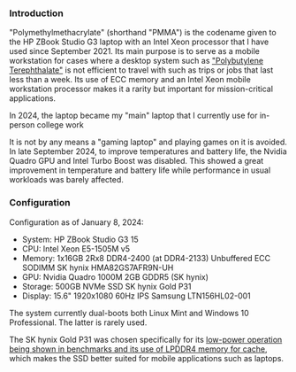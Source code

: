 ### Introduction
"Polymethylmethacrylate" (shorthand "PMMA") is the codename given to the HP ZBook Studio G3 laptop with an Intel Xeon processor that I have used since September 2021. Its main purpose is to serve as a mobile workstation for cases where a desktop system such as ["Polybutylene Terephthalate"](../pc_pbt/) is not efficient to travel with such as trips or jobs that last less than a week. Its use of ECC memory and an Intel Xeon mobile workstation processor makes it a rarity but important for mission-critical applications.

In 2024, the laptop became my "main" laptop that I currently use for in-person college work

It is not by any means a "gaming laptop" and playing games on it is avoided. In late September 2024, to improve temperatures and battery life, the Nvidia Quadro GPU and Intel Turbo Boost was disabled. This showed a great improvement in temperature and battery life while performance in usual workloads was barely affected. 

### Configuration
Configuration as of January 8, 2024:

- System: HP ZBook Studio G3 15
- CPU: Intel Xeon E5-1505M v5
- Memory: 1x16GB 2Rx8 DDR4-2400 (at DDR4-2133) Unbuffered ECC SODIMM SK hynix HMA82GS7AFR9N-UH
- GPU: Nvidia Quadro 1000M 2GB GDDR5 (SK hynix)
- Storage: 500GB NVMe SSD SK hynix Gold P31
- Display: 15.6" 1920x1080 60Hz IPS Samsung LTN156HL02-001

The system currently dual-boots both Linux Mint and Windows 10 Professional. The latter is rarely used. 

The SK hynix Gold P31 was chosen specifically for its [low-power operation being shown in benchmarks and its use of LPDDR4 memory for cache](https://www.tomshardware.com/reviews/sk-hynix-gold-p31-m2-nvme-ssd-review/2), which makes the SSD better suited for mobile applications such as laptops.